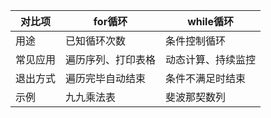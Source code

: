 | 对比项  | for循环     | while循环   |
| ---- | --------- | --------- |
| 用途   | 已知循环次数    | 条件控制循环    |
| 常见应用 | 遍历序列、打印表格 | 动态计算、持续监控 |
| 退出方式 | 遍历完毕自动结束  | 条件不满足时结束  |
| 示例   | 九九乘法表     | 斐波那契数列    |
